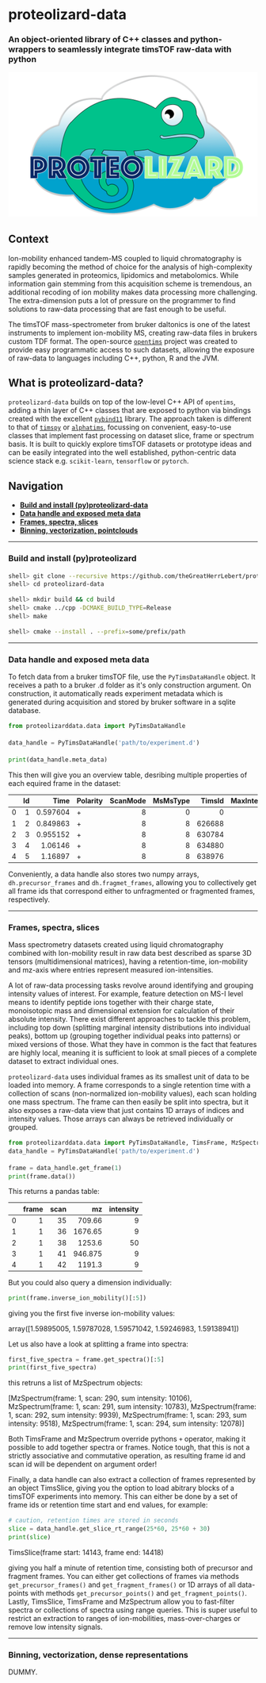 # proteolizard-data
### An object-oriented library of C++ classes and python-wrappers to seamlessly integrate timsTOF raw-data with python

![](logo.png)
## Context
Ion-mobility enhanced tandem-MS coupled to liquid chromatography is rapidly becoming the method of 
choice for the analysis of high-complexity samples generated in proteomics, lipidomics and metabolomics.
While information gain stemming from this acquisition scheme is tremendous, an additional recoding of 
ion mobility makes data processing more challenging. The extra-dimension puts a lot of pressure on the 
programmer to find solutions to raw-data processing that are fast enough to be useful.

The timsTOF mass-spectrometer from bruker daltonics is one of the latest instruments to implement
ion-mobility MS, creating raw-data files in brukers custom TDF format. 
The open-source [`opentims`](https://github.com/michalsta/opentims) project was created to provide 
easy programmatic access to such datasets, allowing the exposure of raw-data to languages including C++, 
python, R and the JVM.

## What is proteolizard-data?
`proteolizard-data` builds on top of the low-level C++ API of `opentims`, adding a thin layer of C++ classes that 
are exposed to python via bindings created with the excellent [`pybind11`](https://github.com/pybind/pybind11) 
library. The approach taken is different to that of [`timspy`](https://github.com/MatteoLacki/timspy) 
or [`alphatims`](https://github.com/MannLabs/alphatims), focussing on convenient, easy-to-use
classes that implement fast processing on dataset slice, frame or spectrum basis. It is built to 
quickly explore timsTOF datasets or prototype ideas and can be easily integrated into the well 
established, python-centric data science stack e.g. `scikit-learn`, `tensorflow` or `pytorch`.

## Navigation
* [**Build and install (py)proteolizard-data**](#build-and-install-pyproteolizard)
* [**Data handle and exposed meta data**](#data-handle-and-exposed-meta-data)
* [**Frames, spectra, slices**](#frames-spectra-slices)
* [**Binning, vectorization, pointclouds**](#binning-vectorization-pointclouds)

---
### Build and install (py)proteolizard
```sh
shell> git clone --recursive https://github.com/theGreatHerrLebert/proteolizard-data
shell> cd proteolizard-data
```

```sh
shell> mkdir build && cd build
shell> cmake ../cpp -DCMAKE_BUILD_TYPE=Release
shell> make 
```

```sh
shell> cmake --install . --prefix=some/prefix/path
```
---
### Data handle and exposed meta data
To fetch data from a bruker timsTOF file, use the `PyTimsDataHandle` object. It receives a path to a bruker .d folder 
as it's only construction argument. On construction, it automatically reads experiment metadata which is generated 
during acquisition and stored by bruker software in a sqlite database.
```python
from proteolizarddata.data import PyTimsDataHandle

data_handle = PyTimsDataHandle('path/to/experiment.d')

print(data_handle.meta_data)
```

This then will give you an overview table, desribing multiple properties of each equired frame in the dataset:

|    |   Id |     Time | Polarity   |   ScanMode |   MsMsType |   TimsId |   MaxIntensity |   SummedIntensities |   NumScans |   NumPeaks |   MzCalibration |      T1 |      T2 |   TimsCalibration |   PropertyGroup |   AccumulationTime |   RampTime |
|---:|-----:|---------:|:-----------|-----------:|-----------:|---------:|---------------:|--------------------:|-----------:|-----------:|----------------:|--------:|--------:|------------------:|----------------:|-------------------:|-----------:|
|  0 |    1 | 0.597604 | +          |          8 |          0 |        0 |           7594 |            13708637 |        918 |     260611 |               1 | 25.6819 | 25.308  |                 1 |               1 |             99.953 |     99.953 |
|  1 |    2 | 0.849863 | +          |          8 |          8 |   626688 |            787 |               50776 |        918 |        609 |               1 | 25.6819 | 25.308  |                 1 |               1 |             99.953 |     99.953 |
|  2 |    3 | 0.955152 | +          |          8 |          8 |   630784 |           1066 |               54927 |        918 |        659 |               1 | 25.6819 | 25.308  |                 1 |               1 |             99.953 |     99.953 |
|  3 |    4 | 1.06146  | +          |          8 |          8 |   634880 |            721 |               39725 |        918 |        512 |               1 | 25.6819 | 25.308  |                 1 |               1 |             99.953 |     99.953 |
|  4 |    5 | 1.16897  | +          |          8 |          8 |   638976 |            471 |               41510 |        918 |        612 |               1 | 25.6819 | 25.3082 |                 1 |               1 |             99.953 |     99.953 |

Conveniently, a data handle also stores two numpy arrays, `dh.precursor_frames` and `dh.fragmet_frames`, allowing you
to collectively get all frame ids that correspond either to unfragmented or fragmented frames, respectively.

---
### Frames, spectra, slices
Mass spectrometry datasets created using liquid chromatography combined with Ion-mobility result in raw data best 
described as sparse 3D tensors (multidimensional matrices), having a retention-time, ion-mobility and mz-axis where
entries represent measured ion-intensities.

A lot of raw-data processing tasks revolve around identifying and grouping intensity values of interest. For example, 
feature detection on MS-I level means to identify peptide ions together with their charge state, monoisotopic mass and
dimensional extension for calculation of their absolute intensity.
There exist different approaches to tackle this problem, including top down (splitting marginal intensity distributions 
into individual peaks), bottom up (grouping together individual peaks into patterns) or mixed versions of those.
What they have in common is the fact that features are highly local, meaning it is sufficient to look at small pieces 
of a complete dataset to extract individual ones. 

`proteolizard-data` uses individual frames as its smallest unit of data to be loaded into memory. A frame corresponds to 
a single retention time with a collection of scans (non-normalized ion-mobility values), each scan holding one 
mass spectrum. The frame can then easily be  split into spectra, but it also exposes a raw-data view that just contains
1D arrays of indices and intensity values. Those arrays can always be retrieved individually or grouped.
```python
from proteolizarddata.data import PyTimsDataHandle, TimsFrame, MzSpectrum
data_handle = PyTimsDataHandle('path/to/experiment.d')

frame = data_handle.get_frame(1)
print(frame.data())
```

This returns a pandas table:

|    |   frame |   scan |       mz |   intensity |
|---:|--------:|-------:|---------:|------------:|
|  0 |       1 |     35 |  709.66  |           9 |
|  1 |       1 |     36 | 1676.65  |           9 |
|  2 |       1 |     38 | 1253.6   |          50 |
|  3 |       1 |     41 |  946.875 |           9 |
|  4 |       1 |     42 | 1191.3   |           9 |


But you could also query a dimension individually:
```python
print(frame.inverse_ion_mobility()[:5])
```
giving you the first five inverse ion-mobility values:

array([1.59895005, 1.59787028, 1.59571042, 1.59246983, 1.59138941])

Let us also have a look at splitting a frame into spectra:

```python
first_five_spectra = frame.get_spectra()[:5]
print(first_five_spectra)
```

this retruns a list of MzSpectrum objects:

[MzSpectrum(frame: 1, scan: 290, sum intensity: 10106),
 MzSpectrum(frame: 1, scan: 291, sum intensity: 10783),
 MzSpectrum(frame: 1, scan: 292, sum intensity: 9939),
 MzSpectrum(frame: 1, scan: 293, sum intensity: 9518),
 MzSpectrum(frame: 1, scan: 294, sum intensity: 12078)]

Both TimsFrame and MzSpectrum override pythons `+` operator, making it possible to add together spectra or frames.
Notice tough, that this is not a strictly associative and commutative operation, as resulting frame id and scan id will 
be dependent on argument order!

Finally, a data handle can also extract a collection of frames represented by an object TimsSlice, giving you the option
to load abitrary blocks of a timsTOF experiments into memory. This can either be done by a set of frame ids or retention
time start and end values, for example:
```python
# caution, retention times are stored in seconds
slice = data_handle.get_slice_rt_range(25*60, 25*60 + 30)
print(slice)
```
TimsSlice(frame start: 14143, frame end: 14418)

giving you half a minute of retention time, consisting both of precursor and fragment frames. You can either get
collections of frames via methods `get_precursor_frames()` and `get_fragment_frames()` or 1D arrays of all data-points 
with methods `get_precursor_points()` and `get_fragment_points()`. Lastly, TimsSlice, TimsFrame and MzSpectrum allow 
you to fast-filter spectra or collections of spectra using range queries. This is super useful to restrict an extraction 
to ranges of ion-mobilities, mass-over-charges or remove low intensity signals.

---
### Binning, vectorization, dense representations
DUMMY.
